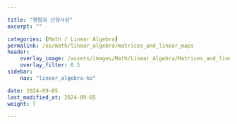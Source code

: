 ```yaml
---

title: "행렬과 선형사상"
excerpt: ""

categories: [Math / Linear Algebra]
permalink: /ko/math/linear_algebra/matrices_and_linear_maps
header:
    overlay_image: /assets/images/Math/Linear_Algebra/Matrices_and_linear_maps.png
    overlay_filter: 0.5
sidebar: 
    nav: "linear_algebra-ko"

date: 2024-09-05
last_modified_at: 2024-09-05
weight: 7

---
```



